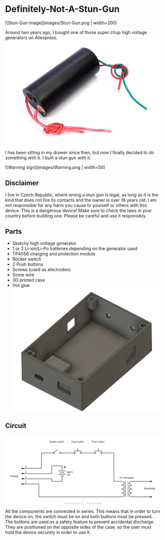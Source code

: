 # Definitely-Not-A-Stun-Gun

![Stun-Gun image](images/Stun-Gun.png | width=200)

Around two years ago, I bought one of those super chup high voltage generators on Aliexpress.
![HV_Generator image](images/HV_Generator.png)
I has been sitting in my drawer since then, but now I finally decided to do something with it.
I built a stun gun with it.


![Warning sign](images/Warning.png | width=50)
## Disclaimer
I live in Czech Republic, where wning a stun gun is legal, as long as it is the kind that does not fire its contacts and the owner is over 18 years old.
I am not responsible for any harm you cause to yourself or others with this device.
This is a dangerous device!
Make sure to check the laws in your country before building one.
Please be careful and use it responsibly.


## Parts
- Sketchy high voltage generator
- 1 or 2 Li-ion/Li-Po batteries depending on the generator used
- TP4056 charging and protection module
- Rocker switch
- 2 Push buttons
- Screws (used as electrodes)
- Some wire
- 3D printed case
- Hot glue
![CAD](images/Enclosure.png)

## Circuit
![Circuit](images/Schematic.png)
All the components are connected in series.
This means that in order to turn the device on, the switch must be on and both buttons must be pressed.
The buttons are used as a safety feature to prevent accidental discharge.
They are positioned on the opposite sides of the case, so the user must hold the device securely in order to use it.
